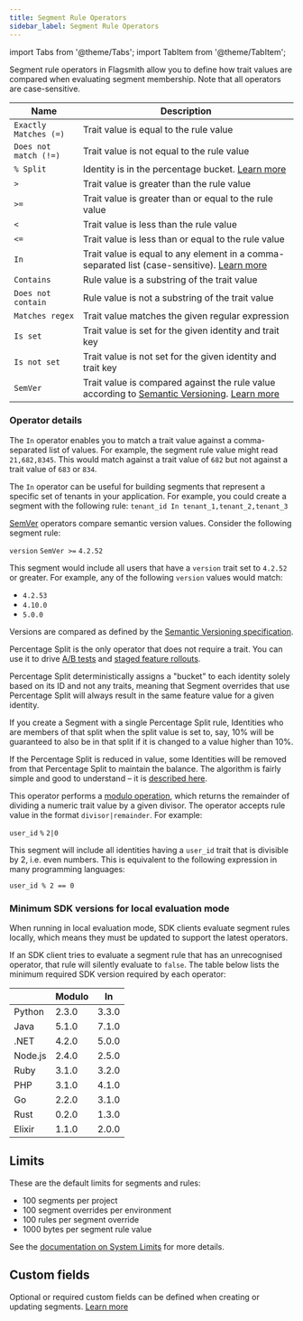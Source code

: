```yaml
---
title: Segment Rule Operators
sidebar_label: Segment Rule Operators
---
```


import Tabs from '@theme/Tabs'; import TabItem from '@theme/TabItem';

Segment rule operators in Flagsmith allow you to define how trait values are compared when evaluating segment membership. Note that all operators are case-sensitive.

| Name                  | Description                                                                                                                                              |
| --------------------- | -------------------------------------------------------------------------------------------------------------------------------------------------------- |
| `Exactly Matches (=)` | Trait value is equal to the rule value                                                                                                                   |
| `Does not match (!=)` | Trait value is not equal to the rule value                                                                                                               |
| `% Split`             | Identity is in the percentage bucket. [Learn more](?operators=percent#operator-details)                                                                  |
| `>`                   | Trait value is greater than the rule value                                                                                                               |
| `>=`                  | Trait value is greater than or equal to the rule value                                                                                                   |
| `<`                   | Trait value is less than the rule value                                                                                                                  |
| `<=`                  | Trait value is less than or equal to the rule value                                                                                                      |
| `In`                  | Trait value is equal to any element in a comma-separated list (case-sensitive). [Learn more](?operators=in#operator-details)                             |
| `Contains`            | Rule value is a substring of the trait value                                                                                                             |
| `Does not contain`    | Rule value is not a substring of the trait value                                                                                                         |
| `Matches regex`       | Trait value matches the given regular expression                                                                                                         |
| `Is set`              | Trait value is set for the given identity and trait key                                                                                                  |
| `Is not set`          | Trait value is not set for the given identity and trait key                                                                                              |
| `SemVer`              | Trait value is compared against the rule value according to [Semantic Versioning](https://semver.org/). [Learn more](?operators=semver#operator-details) |

### Operator details

<Tabs groupId="operators" queryString>
<TabItem value="in" label="In">

The `In` operator enables you to match a trait value against a comma-separated list of values. For example, the segment rule value might read `21,682,8345`. This would match against a trait value of `682` but not against a trait value of `683` or `834`.

The `In` operator can be useful for building segments that represent a specific set of tenants in your application. For example, you could create a segment with the following rule: `tenant_id In tenant_1,tenant_2,tenant_3`

</TabItem>
<TabItem value="semver" label="SemVer">

[SemVer](https://semver.org/) operators compare semantic version values. Consider the following segment rule:

`version` `SemVer >=` `4.2.52`

This segment would include all users that have a `version` trait set to `4.2.52` or greater. For example, any of the following `version` values would match:

- `4.2.53`
- `4.10.0`
- `5.0.0`

Versions are compared as defined by the [Semantic Versioning specification](https://semver.org/#spec-item-11).

</TabItem>
<TabItem value="percent" label="Percentage Split">

Percentage Split is the only operator that does not require a trait. You can use it to drive [A/B tests](/advanced-use/ab-testing) and [staged feature rollouts](/guides-and-examples/staged-feature-rollouts#creating-staged-rollouts).

Percentage Split deterministically assigns a "bucket" to each identity solely based on its ID and not any traits, meaning that Segment overrides that use Percentage Split will always result in the same feature value for a given identity.

If you create a Segment with a single Percentage Split rule, Identities who are members of that split when the split value is set to, say, 10% will be guaranteed to also be in that split if it is changed to a value higher than 10%.

If the Percentage Split is reduced in value, some Identities will be removed from that Percentage Split to maintain the balance. The algorithm is fairly simple and good to understand – it is [described here](/guides-and-examples/staged-feature-rollouts#how-does-it-work).

</TabItem>
<TabItem value="modulo" label="Modulo">

This operator performs a [modulo operation](https://en.wikipedia.org/wiki/Modulo_operation), which returns the remainder of dividing a numeric trait value by a given divisor. The operator accepts rule value in the format `divisor|remainder`. For example:

`user_id` `%` `2|0`

This segment will include all identities having a `user_id` trait that is divisible by 2, i.e. even numbers. This is equivalent to the following expression in many programming languages:

`user_id % 2 == 0`

</TabItem>
</Tabs>

### Minimum SDK versions for local evaluation mode

When running in local evaluation mode, SDK clients evaluate segment rules locally, which means they must be updated to support the latest operators.

If an SDK client tries to evaluate a segment rule that has an unrecognised operator, that rule will silently evaluate to `false`. The table below lists the minimum required SDK version required by each operator:

|         | Modulo | In    |
| ------- | ------ | ----- |
| Python  | 2.3.0  | 3.3.0 |
| Java    | 5.1.0  | 7.1.0 |
| .NET    | 4.2.0  | 5.0.0 |
| Node.js | 2.4.0  | 2.5.0 |
| Ruby    | 3.1.0  | 3.2.0 |
| PHP     | 3.1.0  | 4.1.0 |
| Go      | 2.2.0  | 3.1.0 |
| Rust    | 0.2.0  | 1.3.0 |
| Elixir  | 1.1.0  | 2.0.0 |

## Limits

These are the default limits for segments and rules:

- 100 segments per project
- 100 segment overrides per environment
- 100 rules per segment override
- 1000 bytes per segment rule value

See the [documentation on System Limits](system-administration/system-limits.md) for more details.

## Custom fields

Optional or required custom fields can be defined when creating or updating segments. [Learn more](/advanced-use/custom-fields.md)
